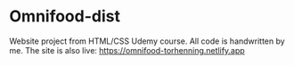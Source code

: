 # Omnifood-dist

Website project from HTML/CSS Udemy course. All code is handwritten by me. The site is also live: https://omnifood-torhenning.netlify.app
